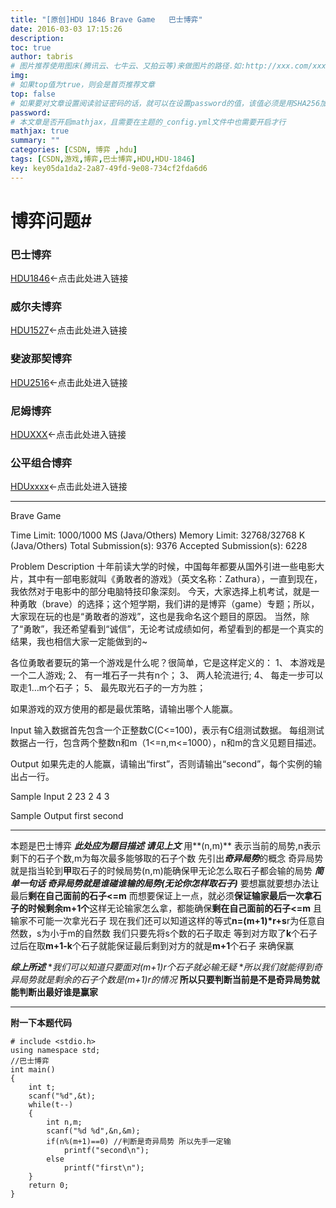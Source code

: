 ```yaml
---
title: "[原创]HDU 1846 Brave Game   巴士博弈"
date: 2016-03-03 17:15:26
description:
toc: true
author: tabris
# 图片推荐使用图床(腾讯云、七牛云、又拍云等)来做图片的路径.如:http://xxx.com/xxx.jpg
img:
# 如果top值为true，则会是首页推荐文章
top: false
# 如果要对文章设置阅读验证密码的话，就可以在设置password的值，该值必须是用SHA256加密后的密码，防止被他人识破
password:
# 本文章是否开启mathjax，且需要在主题的_config.yml文件中也需要开启才行
mathjax: true
summary: ""
categories: [CSDN, 博弈 ,hdu]
tags: [CSDN,游戏,博弈,巴士博弈,HDU,HDU-1846]
key: key05da1da2-2a87-49fd-9e08-734cf2fda6d6
---
```



# 博弈问题#

### 巴士博弈
[HDU1846](http://blog.csdn.net/qq_33184171/article/details/50790076)<-点击此处进入链接
### 威尔夫博弈
[HDU1527](http://blog.csdn.net/qq_33184171/article/details/50790140)<-点击此处进入链接
### 斐波那契博弈
[HDU2516](http://acm.hdu.edu.cn/showproblem.php?pid=2516)<-点击此处进入链接
### 尼姆博弈
 [HDUXXX](http://blog.csdn.net/qq_33184171/article/details/50813592)<-点击此处进入链接
### 公平组合博弈
[HDUxxxx](asdfasd)<-点击此处进入链接


--------
Brave Game

Time Limit: 1000/1000 MS (Java/Others)    Memory Limit: 32768/32768 K (Java/Others)
Total Submission(s): 9376    Accepted Submission(s): 6228


Problem Description
十年前读大学的时候，中国每年都要从国外引进一些电影大片，其中有一部电影就叫《勇敢者的游戏》（英文名称：Zathura），一直到现在，我依然对于电影中的部分电脑特技印象深刻。
今天，大家选择上机考试，就是一种勇敢（brave）的选择；这个短学期，我们讲的是博弈（game）专题；所以，大家现在玩的也是“勇敢者的游戏”，这也是我命名这个题目的原因。
当然，除了“勇敢”，我还希望看到“诚信”，无论考试成绩如何，希望看到的都是一个真实的结果，我也相信大家一定能做到的~

各位勇敢者要玩的第一个游戏是什么呢？很简单，它是这样定义的：
1、  本游戏是一个二人游戏;
2、  有一堆石子一共有n个；
3、  两人轮流进行;
4、  每走一步可以取走1…m个石子；
5、  最先取光石子的一方为胜；

如果游戏的双方使用的都是最优策略，请输出哪个人能赢。


Input
输入数据首先包含一个正整数C(C<=100)，表示有C组测试数据。
每组测试数据占一行，包含两个整数n和m（1<=n,m<=1000），n和m的含义见题目描述。


Output
如果先走的人能赢，请输出“first”，否则请输出“second”，每个实例的输出占一行。


Sample Input
2
23 2
4 3


Sample Output
first
second

-------
本题是巴士博弈
***此处应为题目描述 请见上文***
用**(n,m)** 表示当前的局势,n表示剩下的石子个数,m为每次最多能够取的石子个数
先引出***奇异局势***的概念
奇异局势就是指当轮到**甲**取石子的时候局势(n,m)能确保甲无论怎么取石子都会输的局势
***简单一句话 奇异局势就是谁碰谁输的局势(无论你怎样取石子)***
要想赢就要想办法让最后**剩在自己面前的石子<=m**
而想要保证上一点，就必须**保证输家最后一次拿石子的时候剩余m+1个**这样无论输家怎么拿，都能确保**剩在自己面前的石子<=m** 且输家不可能一次拿光石子
现在我们还可以知道这样的等式**n=(m+1)*r+s**r为任意自然数，s为小于m的自然数
我们只要先将s个数的石子取走 等到对方取了**k**个石子过后在取**m+1-k**个石子就能保证最后剩到对方的就是**m+1**个石子 来确保赢

***综上所述*** **我们可以知道只要面对(m+1)*r个石子就必输无疑**
**所以我们就能得到奇异局势就是剩余的石子个数是(m+1)*r的情况**
**所以只要判断当前是不是奇异局势就能判断出最好谁是赢家**

-------
**附一下本题代码**
```
# include <stdio.h>
using namespace std;
//巴士博弈
int main()
{
    int t;
    scanf("%d",&t);
    while(t--)
    {
        int n,m;
        scanf("%d %d",&n,&m);
        if(n%(m+1)==0) //判断是奇异局势 所以先手一定输
            printf("second\n");
        else
            printf("first\n");
    }
    return 0;
}


```
